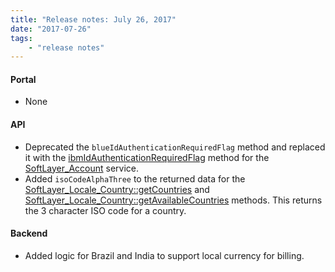 ```yaml
---
title: "Release notes: July 26, 2017"
date: "2017-07-26"
tags:
    - "release notes"
---
```


#### Portal
+ None

#### API
+ Deprecated the `blueIdAuthenticationRequiredFlag` method and replaced it with the [ibmIdAuthenticationRequiredFlag](http://sldn.softlayer.com/reference/services/SoftLayer_Account/ibmIdAuthenticationRequiredFlag) method for the [SoftLayer_Account](http://sldn.softlayer.com/reference/services/SoftLayer_Account) service.  
+ Added `isoCodeAlphaThree` to the returned data for the [SoftLayer_Locale_Country::getCountries](http://sldn.softlayer.com/reference/services/SoftLayer_Locale_Country/getCountries) and [SoftLayer_Locale_Country::getAvailableCountries](http://sldn.softlayer.com/reference/services/SoftLayer_Locale_Country/getAvailableCountries) methods. This returns the 3 character ISO code for a country. 

#### Backend
+ Added logic for Brazil and India to support local currency for billing. 
